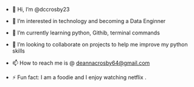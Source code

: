 - 👋 Hi, I’m @dccrosby23
- 👀 I’m interested in technology and becoming a Data Enginner 
- 🌱 I’m currently learning python, Githib, terminal commands
- 💞️ I’m looking to collaborate on projects to help me improve my python skills
- 📫 How to reach me is @ deannacrosby64@gmail.com

- ⚡ Fun fact: I am a foodie and I enjoy watching netflix .

<!---
dccrosby23/dccrosby23 is a ✨ special ✨ repository because its `README.md` (this file) appears on your GitHub profile.
You can click the Preview link to take a look at your changes.
--->
